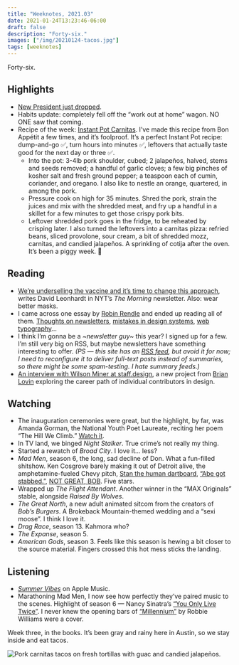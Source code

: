 ```yaml
---
title: "Weeknotes, 2021.03"
date: 2021-01-24T13:23:46-06:00
draft: false
description: "Forty-six."
images: ["/img/20210124-tacos.jpg"]
tags: [weeknotes]
---
```


Forty-six.

## Highlights
- [New President just dropped](https://www.whitehouse.gov/briefing-room/speeches-remarks/2021/01/20/inaugural-address-by-president-joseph-r-biden-jr/).
- Habits update: completely fell off the “work out at home” wagon. NO ONE saw that coming.
- Recipe of the week: [Instant Pot Carnitas](https://www.bonappetit.com/recipe/instant-pot-pork-carnitas). I’ve made this recipe from Bon Appétit a few times, and it’s foolproof. It’s a perfect Instant Pot recipe: dump-and-go ✅, turn hours into minutes ✅, leftovers that actually taste good for the next day or three ✅. 
    - Into the pot: 3-4lb pork shoulder, cubed; 2 jalapeños, halved, stems and seeds removed; a handful of garlic cloves; a few big pinches of kosher salt and fresh ground pepper; a teaspoon each of cumin, coriander, and oregano. I also like to nestle an orange, quartered, in among the pork. 
    - Pressure cook on high for 35 minutes. Shred the pork, strain the juices and mix with the shredded meat, and fry up a handful in a skillet for a few minutes to get those crispy pork bits. 
    - Leftover shredded pork goes in the fridge, to be reheated by crisping later. I also turned the leftovers into a carnitas pizza: refried beans, sliced provolone, sour cream, a bit of shredded mozz, carnitas, and candied jalapeños. A sprinkling of cotija after the oven. It’s been a piggy week. 🐷

## Reading
- [We’re underselling the vaccine and it’s time to change this approach](https://www.nytimes.com/2021/01/18/briefing/donald-trump-pardon-phil-spector-coronavirus-deaths.html), writes David Leonhardt in NYT’s *The Morning* newsletter. Also: wear better masks. 
- I came across one essay by [Robin Rendle](https://www.robinrendle.com/essays/) and ended up reading all of them. [Thoughts on newsletters](https://www.robinrendle.com/essays/newsletters), [mistakes in design systems](https://www.robinrendle.com/essays/systems-mistakes-and-the-sea), [web typography](https://www.robinrendle.com/essays/the-new-web-typography)… 
- I think I’m gonna be a *~newsletter guy~* this year? I signed up for a few. I’m still very big on RSS, but maybe newsletters have something interesting to offer. *(PS — this site has an [RSS feed](https://tnflnt.co/index.xml), but avoid it for now; I need to reconfigure it to deliver full-text posts instead of summaries, so there might be some spam-testing. I hate summary feeds.)*
- [An interview with Wilson Miner at staff.design](https://staff.design/wilson-miner), a new project from [Brian Lovin](https://brianlovin.com) exploring the career path of individual contributors in design. 

## Watching
- The inauguration ceremonies were great, but the highlight, by far, was Amanda Gorman, the National Youth Poet Laureate, reciting her poem “The Hill We Climb.” [Watch it](https://www.youtube.com/watch?v=LZ055ilIiN4).
- In TV land, we binged *Night Stalker*. True crime’s not really my thing. 
- Started a rewatch of *Broad City*. I love it… less? 
- *Mad Men*, season 6, the long, sad decline of Don. What a fun-filled shitshow. Ken Cosgrove barely making it out of Detroit alive, the amphetamine-fueled Chevy pitch, [Stan the human dartboard](https://i.imgur.com/WdEEy2R.gif), [“Abe got stabbed.”](https://media.gq.com/photos/558287e7e52bc4b477a96be7/master/pass/blogs-the-feed-a_560x0.gif), [NOT GREAT, BOB](https://thumbs.gfycat.com/AlarmingOptimisticAustraliankestrel-small.gif). Five stars.
- Wrapped up *The Flight Attendant*. Another winner in the “MAX Originals” stable, alongside *Raised By Wolves*.
- *The Great North*, a new adult animated sitcom from the creators of *Bob’s Burgers*. A Brokeback Mountain-themed wedding and a “sexi moose”. I think I love it.
- *Drag Race*, season 13. Kahmora who?
- *The Expanse*, season 5. 
- *American Gods*, season 3. Feels like this season is hewing a bit closer to the source material. Fingers crossed this hot mess sticks the landing.

## Listening
- [*Summer Vibes*](https://music.apple.com/us/playlist/summer-vibes/pl.6cbec98d25194addb2b012e681e0eff6) on Apple Music. 
- Marathoning Mad Men, I now see how perfectly they’ve paired music to the scenes. Highlight of season 6 — Nancy Sinatra’s [“You Only Live Twice”](https://www.youtube.com/watch?v=RTiDKcFGpCQ). I never knew the opening bars of [“Millennium”](https://www.youtube.com/watch?v=xcWOviMI6Lk) by Robbie Williams were a cover.

Week three, in the books. It’s been gray and rainy here in Austin, so we stay inside and eat tacos.

![Pork carnitas tacos on fresh tortillas with guac and candied jalapeños.](/img/20210124-tacos.jpg)